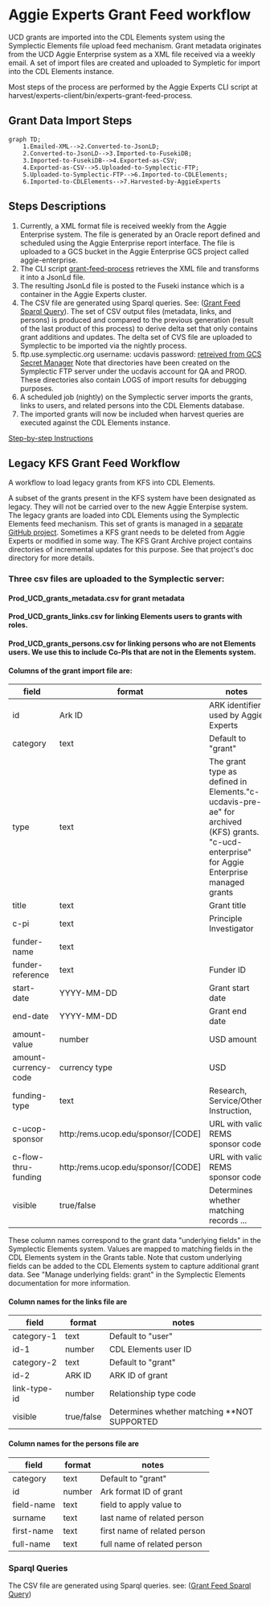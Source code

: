 # Aggie Experts Grant Feed workflow

UCD grants are imported into the CDL Elements system using the Symplectic Elements file upload feed mechanism.
Grant metadata originates from the UCD Aggie Enterprise system as a XML file received via a weekly email. A set of import files are created and uploaded to Sympletic for import into the CDL Elements instance. 

Most steps of the process are performed by the Aggie Experts CLI script at harvest/experts-client/bin/experts-grant-feed-process.

## Grant Data Import Steps
```mermaid
graph TD;
    1.Emailed-XML-->2.Converted-to-JsonLD;
    2.Converted-to-JsonLD-->3.Imported-to-FusekiDB;
    3.Imported-to-FusekiDB-->4.Exported-as-CSV; 
    4.Exported-as-CSV-->5.Uploaded-to-Symplectic-FTP;
    5.Uploaded-to-Symplectic-FTP-->6.Imported-to-CDLElements;
    6.Imported-to-CDLElements-->7.Harvested-by-AggieExperts
```
## Steps Descriptions  

1. Currently, a XML format file is received weekly from the Aggie Enterprise system. The file is generated by an Oracle report defined and scheduled using the Aggie Enterprise report interface. The file is uploaded to a GCS bucket in the Aggie Enterprise GCS project called aggie-enterprise. 
2. The CLI script [grant-feed-process](../harvest/experts-client/bin/experts-grant-feed-process.js) retrieves the XML file and transforms it into a JsonLd file.
3. The resulting JsonLd file is posted to the Fuseki instance which is a container in the Aggie Experts cluster.
4. The CSV file are generated using Sparql queries. See: ([Grant Feed Sparql Query](../harvest/experts-client/lib/query/grant_feed/grants.rq)). The set of CSV output files (metadata, links, and persons) is produced and compared to the previous generation (result of the last product of this process) to derive delta set that only contains grant additions and updates. The delta set of CVS file are uploaded to Symplectic to be imported via the nightly process.
5. ftp.use.symplectic.org 
username: ucdavis
password: [retreived from GCS Secret Manager](https://console.cloud.google.com/security/secret-manager?project=aggie-experts)
Note that directories have been created on the Symplectic FTP server under the ucdavis account for QA and PROD. These directories also contain LOGS of import results for debugging purposes.
6. A scheduled job (nightly) on the Symplectic server imports the grants, links to users, and related persons into the CDL Elements database. 
7. The imported grants will now be included when harvest queries are executed against the CDL Elements instance. 

[Step-by-step Instructions](./grant-process-steps.md)

## Legacy KFS Grant Feed Workflow

A workflow to load legacy grants from KFS into CDL Elements.

A subset of the grants present in the KFS system have been designated as legacy.
They will not be carried over to the new Aggie Enterpise system. The legacy grants are loaded into CDL Elements using the Symplectic Elements feed mechanism. This set of grants is managed in a [separate GitHub project](https://github.com/ucd-library/aggie_enterprise_kfs_grant_archive). Sometimes a KFS grant needs to be deleted from Aggie Experts or modified in some way. The KFS Grant Archive project contains directories of incremental updates for this purpose. See that project's doc directory for more details. 

### Three csv files are uploaded to the Symplectic server:
#### Prod_UCD_grants_metadata.csv for grant metadata
#### Prod_UCD_grants_links.csv for linking Elements users to grants with roles.
#### Prod_UCD_grants_persons.csv for linking persons who are not Elements users. We use this to include Co-PIs that are not in the Elements system.


#### Columns of the grant import file are:

|field|format|notes|
|-----|------|-----|
|id|Ark ID|ARK identifier used by Aggie Experts|
|category|text|Default to "grant"|
|type|text|The grant type as defined in Elements."c-ucdavis-pre-ae" for archived (KFS) grants. "c-ucd-enterprise" for Aggie Enterprise managed grants|
|title|text| Grant title|
|c-pi|text|Principle Investigator|
|funder-name|text||
|funder-reference|text|Funder ID|
|start-date|YYYY-MM-DD|Grant start date|
|end-date| YYYY-MM-DD|Grant end date|
|amount-value|number|USD amount|
|amount-currency-code|currency type|USD|
|funding-type|text| Research, Service/Other, Instruction,   |
|c-ucop-sponsor|http:/rems.ucop.edu/sponsor/[CODE]|URL with valid REMS sponsor code|
|c-flow-thru-funding|http:/rems.ucop.edu/sponsor/[CODE]|URL with valid REMS sponsor code| 
|visible|true/false|Determines whether matching records ... |

These column names correspond to the grant data "underlying fields" in the Symplectic Elements system.
Values are mapped to matching fields in the CDL Elements system in the Grants table.
Note that custom underlying fields can be added to the CDL Elements system to capture additional grant data.
See "Manage underlying fields: grant" in the Symplectic Elements documentation for more information.

#### Column names for the links file are

|field|format|notes|
|-----|------|-----|
|category-1|text|Default to "user"|
|id-1|number|CDL Elements user ID|
|category-2|text|Default to "grant"|
|id-2|ARK ID|ARK ID of grant|
|link-type-id|number|Relationship type code|
|visible|true/false|Determines whether matching  **NOT SUPPORTED |

#### Column names for the persons file are

|field|format|notes|
|-----|------|-----|
|category|text|Default to "grant" |
|id|number|Ark format ID of grant|
|field-name|text|field to apply value to|
|surname|text|last name of related person|
|first-name|text|first name of related person|
|full-name|text|full name of related person|

### Sparql Queries  
The CSV file are generated using Sparql queries.
see: ([Grant Feed Sparql Query](../harvest/experts-client/lib/query/grant_feed/grants.rq))


